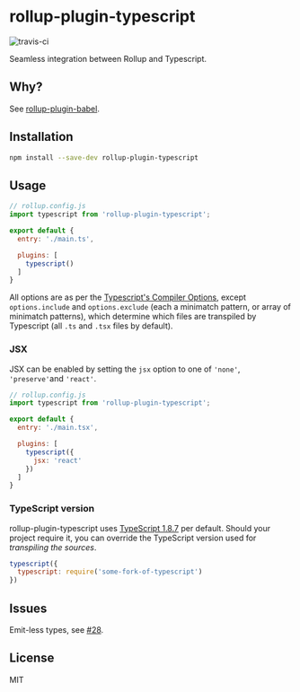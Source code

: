 # rollup-plugin-typescript
![travis-ci](https://travis-ci.org/rollup/rollup-plugin-typescript.svg?branch=master)

Seamless integration between Rollup and Typescript.

## Why?
See [rollup-plugin-babel](https://github.com/rollup/rollup-plugin-babel).

## Installation

```bash
npm install --save-dev rollup-plugin-typescript
```

## Usage

```js
// rollup.config.js
import typescript from 'rollup-plugin-typescript';

export default {
  entry: './main.ts',

  plugins: [
    typescript()
  ]
}
```

All options are as per the [Typescript's Compiler Options](https://github.com/Microsoft/TypeScript/wiki/Compiler-Options), except `options.include` and `options.exclude` (each a minimatch pattern, or array of minimatch patterns), which determine which files are transpiled by Typescript (all `.ts` and `.tsx` files by default).

### JSX
JSX can be enabled by setting the `jsx` option to one of `'none'`, `'preserve'`and `'react'`.
```js
// rollup.config.js
import typescript from 'rollup-plugin-typescript';

export default {
  entry: './main.tsx',

  plugins: [
    typescript({
      jsx: 'react'
    })
  ]
}
```

### TypeScript version
rollup-plugin-typescript uses [TypeScript 1.8.7](https://github.com/Microsoft/TypeScript/wiki/Roadmap#18) per default. Should your project require it, you can override the TypeScript version used for _transpiling the sources_.

```js
typescript({
  typescript: require('some-fork-of-typescript')
})
```

## Issues
Emit-less types, see [#28](https://github.com/rollup/rollup-plugin-typescript/issues/28).

## License

MIT
